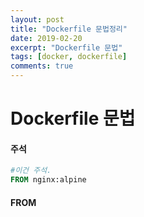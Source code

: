 ```yaml
---
layout: post
title: "Dockerfile 문법정리"
date: 2019-02-20
excerpt: "Dockerfile 문법"
tags: [docker, dockerfile]
comments: true
---
```




# Dockerfile 문법



#### 주석

```dockerfile
#이건 주석.
FROM nginx:alpine
```



#### FROM

